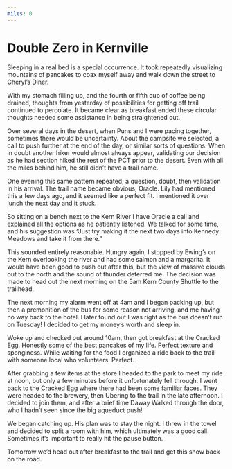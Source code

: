 ```yaml
---
miles: 0
---
```


# Double Zero in Kernville

Sleeping in a real bed is a special occurrence. It took repeatedly visualizing mountains of pancakes to coax myself away and walk down the street to Cheryl’s Diner.

With my stomach filling up, and the fourth or fifth cup of coffee being drained, thoughts from yesterday of possibilities for getting off trail continued to percolate. It became clear as breakfast ended these circular thoughts needed some assistance in being straightened out.

<!-- more -->

Over several days in the desert, when Puns and I were pacing together, sometimes there would be uncertainty. About the campsite we selected, a call to push further at the end of the day, or similar sorts of questions. When in doubt another hiker would almost always appear, validating our decision as he had section hiked the rest of the PCT prior to the desert. Even with all the miles behind him, he still didn’t have a trail name.

One evening this same pattern repeated; a question, doubt, then validation in his arrival. The trail name became obvious; Oracle. Lily had mentioned this a few days ago, and it seemed like a perfect fit. I mentioned it over lunch the next day and it stuck.

So sitting on a bench next to the Kern River I have Oracle a call and explained all the options as he patiently listened. We talked for some time, and his suggestion was “Just try making it the next two days into Kennedy Meadows and take it from there.” 

This sounded entirely reasonable. Hungry again, I stopped by Ewing’s on the Kern overlooking the river and had some salmon and a margarita. It would have been good to push out after this, but the view of massive clouds out to the north and the sound of thunder deterred me. The decision was made to head out the next morning on the 5am Kern County Shuttle to the trailhead.

The next morning my alarm went off at 4am and I began packing up, but then a premonition of the bus for some reason not arriving, and me having no way back to the hotel. I later found out I was right as the bus doesn’t run on Tuesday! I decided to get my money’s worth and sleep in.

Woke up and checked out around 10am, then got breakfast at the Cracked Egg. Honestly some of the best pancakes of my life. Perfect texture and sponginess. While waiting for the food I organized a ride back to the trail with someone local who volunteers. Perfect.

After grabbing a few items at the store I headed to the park to meet my ride at noon, but only a few minutes before it unfortunately fell through. I went back to the Cracked Egg where there had been some familiar faces. They were headed to the brewery, then Ubering to the trail in the late afternoon. I decided to join them, and after a brief time Daway Walked through the door, who I hadn’t seen since the big aqueduct push!

We began catching up. His plan was to stay the night. I threw in the towel and decided to split a room with him, which ultimately was a good call. Sometimes it’s important to really hit the pause button.

Tomorrow we’d head out after breakfast to the trail and get this show back on the road.